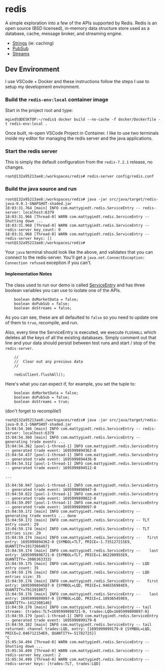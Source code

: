 # redis
A simple exploration into a few of the APIs supported by Redis. Redis is an open source (BSD licensed), in-memory data structure store used as a database, cache, message broker, and streaming engine.
* [Strings](https://redis.io/docs/data-types/strings/) (ie: caching)
* [PubSub](https://redis.io/docs/interact/pubsub/)
* [Streams](https://redis.io/docs/data-types/streams/)

## Dev Environment
I use VSCode + Docker and these instructions follow the steps I use to setup my development environment.

### Build the `redis-env:local` container image
Start in the project root and type:
```
mgiedt@DESKTOP:~/redis$ docker build --no-cache -f docker/Dockerfile -t redis-env:local .
```

Once built, re-open VSCode Project in Container.
I like to use two terminals inside my editor for managing the redis server and the java applications.

### Start the redis server
This is simply the default configuration from the `redis-7.2.1` release, no changes.
```
root@132a95213ae8:/workspaces/redis# redis-server config/redis.conf
```

### Build the java source and run
```
root@132a95213ae8:/workspaces/redis# java -jar src/java/target/redis-java-0.0.1-SNAPSHOT-shaded.jar
18:03:31.764 [main] INFO com.mattygiedt.redis.ServiceEntry -- redis-server: localhost:6379
18:03:31.966 [Thread-0] WARN com.mattygiedt.redis.ServiceEntry -- Shutting down ...
18:03:31.968 [Thread-0] WARN com.mattygiedt.redis.ServiceEntry --  redis-server key_count: 0
18:03:31.968 [Thread-0] WARN com.mattygiedt.redis.ServiceEntry --  redis-server keys: []
root@132a95213ae8:/workspaces/redis#
```
Your `java` terminal should look like the above, and validates that you can connect to the redis-server. You'll get a `java.net.ConnectException: Connection refused` exception if you can't.

#### Implementation Notes
The class used to run our demo is called [ServiceEntry](https://github.com/mattygiedt/redis/blob/main/src/java/src/main/java/com/mattygiedt/redis/ServiceEntry.java) and has three boolean variables you can use to isolate one of the APIs.
```
    boolean doMarketData = false;
    boolean doPubSub = false;
    boolean doStreams = false;
```
As you can see, these are all defaulted to `false` so you need to update one of them to `true`, recompile, and run.

Also, every time the ServiceEntry is executed, we execute `FLUSHALL` which deletes all the keys of all the existing databases. Simply comment out that line and your data should persist between test runs and start / stop of the `redis-server`.
```
    //
    //  Clear out any previous data
    //

    redisClient.flushAll();
```

Here's what you can expect if, for example, you set the tuple to:
```
    boolean doMarketData = false;
    boolean doPubSub = false;
    boolean doStreams = true;
```
(don't forget to recomplile!)
```
root@132a95213ae8:/workspaces/redis# java -jar src/java/target/redis-java-0.0.1-SNAPSHOT-shaded.jar
15:04:54.166 [main] INFO com.mattygiedt.redis.ServiceEntry -- redis-server: localhost:6379
15:04:54.360 [main] INFO com.mattygiedt.redis.ServiceEntry -- generating trade events ...
15:04:54.362 [pool-1-thread-1] INFO com.mattygiedt.redis.ServiceEntry -- generated trade event: 1695999894362-0
15:04:54.437 [pool-1-thread-1] INFO com.mattygiedt.redis.ServiceEntry -- generated trade event: 1695999894436-0
15:04:54.512 [pool-1-thread-1] INFO com.mattygiedt.redis.ServiceEntry -- generated trade event: 1695999894512-0

...

15:04:58.947 [pool-1-thread-1] INFO com.mattygiedt.redis.ServiceEntry -- generated trade event: 1695999898947-0
15:04:59.022 [pool-1-thread-1] INFO com.mattygiedt.redis.ServiceEntry -- generated trade event: 1695999899022-0
15:04:59.097 [pool-1-thread-1] INFO com.mattygiedt.redis.ServiceEntry -- generated trade event: 1695999899097-0
15:04:59.172 [main] INFO com.mattygiedt.redis.ServiceEntry -- generating trade events ... done
15:04:59.172 [main] INFO com.mattygiedt.redis.ServiceEntry -- TLT entry count: 29
15:04:59.174 [main] INFO com.mattygiedt.redis.ServiceEntry -- TLT entries size: 29
15:04:59.174 [main] INFO com.mattygiedt.redis.ServiceEntry --   first entry: 1695999894362-0 {SYMBOL=TLT, PRICE=-1.735127215E9, QUANTITY=1917366487}
15:04:59.174 [main] INFO com.mattygiedt.redis.ServiceEntry --    last entry: 1695999898721-0 {SYMBOL=TLT, PRICE=1.862200955E9, QUANTITY=-2086363333}
15:04:59.175 [main] INFO com.mattygiedt.redis.ServiceEntry -- LQD entry count: 35
15:04:59.176 [main] INFO com.mattygiedt.redis.ServiceEntry -- LQD entries size: 35
15:04:59.176 [main] INFO com.mattygiedt.redis.ServiceEntry --   first entry: 1695999894587-0 {SYMBOL=LQD, PRICE=1.946556984E9, QUANTITY=791191807}
15:04:59.176 [main] INFO com.mattygiedt.redis.ServiceEntry --    last entry: 1695999899097-0 {SYMBOL=LQD, PRICE=1.189365459E9, QUANTITY=-1412308146}
15:04:59.178 [main] INFO com.mattygiedt.redis.ServiceEntry -- tail streams: {trades:TLT=1695999898721-0, trades:LQD=1695999899097-0}
15:04:59.179 [pool-1-thread-1] INFO com.mattygiedt.redis.ServiceEntry -- generated trade event: 1695999899179-0
15:04:59.182 [main] INFO com.mattygiedt.redis.ServiceEntry -- tail returned: channel trades:LQD, entry: [1695999899179-0 {SYMBOL=LQD, PRICE=2.046712154E9, QUANTITY=-51782725}]
^C
15:05:34.494 [Thread-0] WARN com.mattygiedt.redis.ServiceEntry -- Shutting down ...
15:05:34.499 [Thread-0] WARN com.mattygiedt.redis.ServiceEntry --  redis-server key_count: 2
15:05:34.499 [Thread-0] WARN com.mattygiedt.redis.ServiceEntry --  redis-server keys: [trades:TLT, trades:LQD]
```
